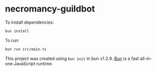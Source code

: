 # necromancy-guildbot

To install dependencies:

```bash
bun install
```

To run:

```bash
bun run src/main.ts
```

This project was created using `bun init` in bun v1.2.9. [Bun](https://bun.sh) is a fast all-in-one JavaScript runtime.
